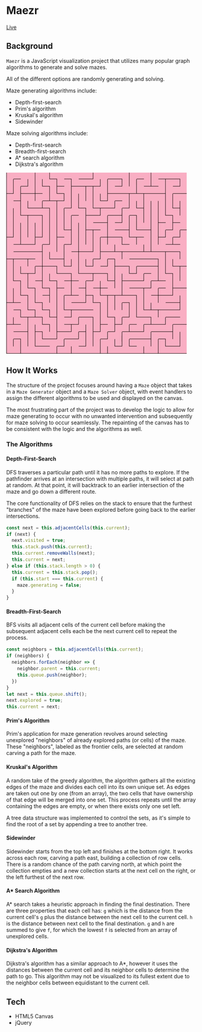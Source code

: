 # Maezr

[Live](https://albertngo1.github.io/maezr/)

## Background
`Maezr` is a JavaScript visualization project that utilizes many popular graph algorithms to generate and solve mazes.

All of the different options are randomly generating and solving.

Maze generating algorithms include:
* Depth-first-search
* Prim's algorithm
* Kruskal's algorithm
* Sidewinder

Maze solving algorithms include:
* Depth-first-search
* Breadth-first-search
* A* search algorithm
* Dijkstra's algorithm

![alt text](/assets/example.gif)

## How It Works

The structure of the project focuses around having a `Maze` object that takes in a `Maze Generator` object and a `Maze Solver` object, with event handlers to assign the different algorithms to be used and displayed on the canvas.

The most frustrating part of the project was to develop the logic to allow for maze generating to occur with no unwanted intervention and subsequently for maze solving to occur seamlessly. The repainting of the canvas has to be consistent with the logic and the algorithms as well.

### The Algorithms

#### Depth-First-Search
  DFS traverses a particular path until it has no more paths to explore. If the pathfinder arrives at an intersection with multiple paths, it will select at path at random. At that point, it will backtrack to an earlier intersection of the maze and go down a different route.

  The core functionality of DFS relies on the stack to ensure that the furthest "branches" of the maze have been explored before going back to the earlier intersections.

```javascript
const next = this.adjacentCells(this.current);
if (next) {
  next.visited = true;
  this.stack.push(this.current);
  this.current.removeWalls(next);
  this.current = next;
} else if (this.stack.length > 0) {
  this.current = this.stack.pop();
  if (this.start === this.current) {
    maze.generating = false;
  }
}
```

#### Breadth-First-Search

BFS visits all adjacent cells of the current cell before making the subsequent adjacent cells each be the next current cell to repeat the process.

```javascript
const neighbors = this.adjacentCells(this.current);
if (neighbors) {
  neighbors.forEach(neighbor => {
    neighbor.parent = this.current;
    this.queue.push(neighbor);
  })
}
let next = this.queue.shift();
next.explored = true;
this.current = next;
```

#### Prim's Algorithm

Prim's application for maze generation revolves around selecting unexplored "neighbors" of already explored paths (or cells) of the maze. These "neighbors", labeled as the frontier cells, are selected at random carving a path for the maze.

#### Kruskal's Algorithm

A random take of the greedy algorithm, the algorithm gathers all the existing edges of the maze and divides each cell into its own unique set. As edges are taken out one by one (from an array), the two cells that have ownership of that edge will be merged into one set. This process repeats until the array containing the edges are empty, or when there exists only one set left.

A tree data structure was implemented to control the sets, as it's simple to find the root of a set by appending a tree to another tree.

#### Sidewinder

Sidewinder starts from the top left and finishes at the bottom right. It works across each row, carving a path east, building a collection of row cells. There is a random chance of the path carving north, at which point the collection empties and a new collection starts at the next cell on the right, or the left furthest of the next row.

#### A* Search Algorithm

A* search takes a heuristic approach in finding the final destination. There are three properties that each cell has: `g` which is the distance from the current cell's `g` plus the distance between the next cell to the current cell. `h` is the distance between next cell to the final destination. `g` and `h` are summed to give `f`, for which the lowest `f` is selected from an array of unexplored cells.

#### Dijkstra's Algorithm

Dijkstra's algorithm has a similar approach to A*, however it uses the distances between the current cell and its neighbor cells to determine the path to go. This algorithm may not be visualized to its fullest extent due to the neighbor cells between equidistant to the current cell.

## Tech

- HTML5 Canvas
- jQuery
